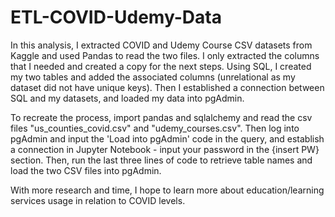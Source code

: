 # ETL-COVID-Udemy-Data

In this analysis, I extracted COVID and Udemy Course CSV datasets from Kaggle and used Pandas to read the two files. I only extracted the columns that I needed and created a copy for the next steps. Using SQL, I created my two tables and added the associated columns (unrelational as my dataset did not have unique keys). Then I established a connection between SQL and my datasets, and loaded my data into pgAdmin. 

To recreate the process, import pandas and sqlalchemy and read the csv files "us_counties_covid.csv" and "udemy_courses.csv". Then log into pgAdmin and input the 'Load into pgAdmin' code in the query, and establish a connection in Jupyter Notebook - input your password in the {insert PW} section. Then, run the last three lines of code to retrieve table names and load the two CSV files into pgAdmin. 

With more research and time, I hope to learn more about education/learning services usage in relation to COVID levels. 

